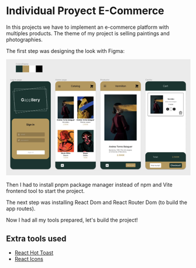 # Individual Proyect E-Commerce

In this projects we have to implement an e-commerce platform with multiples products. The theme of my project is selling paintings and photographies.

The first step was designing the look with Figma:

![Figma Design](src/assets/imagesReadme/figma.webp)

Then I had to install pnpm package manager instead of npm and Vite frontend tool to start the project.

The next step was installing React Dom and React Router Dom (to build the app routes).

Now I had all my tools prepared, let's build the project!

## Extra tools used

- [React Hot Toast](https://react-hot-toast.com)
- [React Icons](https://react-icons.github.io/react-icons/)
